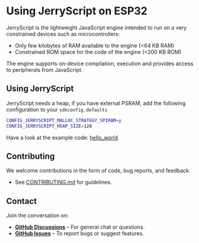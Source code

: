 <!-- SPDX-FileCopyrightText: Copyright 2025 Clever Design (Switzerland) GmbH ;
SPDX-License-Identifier: MIT -->
# Using JerryScript on ESP32

JerryScript is the lightweight JavaScript engine intended to run on a very constrained devices such as microcontrollers:

- Only few kilobytes of RAM available to the engine (<64 KB RAM)
- Constrained ROM space for the code of the engine (<200 KB ROM)

The engine supports on-device compilation, execution and provides access to peripherals from JavaScript.

## Using JerryScript

JerryScript needs a heap, if you have external PSRAM, add the following configuration to your ```sdkconfig.defaults```

``` sh
CONFIG_JERRYSCRIPT_MALLOC_STRATEGY_SPIRAM=y
CONFIG_JERRYSCRIPT_HEAP_SIZE=128
```

Have a look at the example code: [hello_world](https://github.com/marcel-cd/jerryscript.esp/tree/main/examples/hello_world)

## Contributing

We welcome contributions in the form of code, bug reports, and feedback.

- See [CONTRIBUTING.md](https://github.com/marcel-cd/jerryscript.esp/blob/main/CONTRIBUTING.md) for guidelines.

## Contact

Join the conversation on:
- **[GitHub Discussions](https://github.com/marcel-cd/jerryscript.esp/discussions)** – For general chat or questions.
- **[GitHub Issues](https://github.com/marcel-cd/jerrryscript.esp/issues)** – To report bugs or suggest features.
